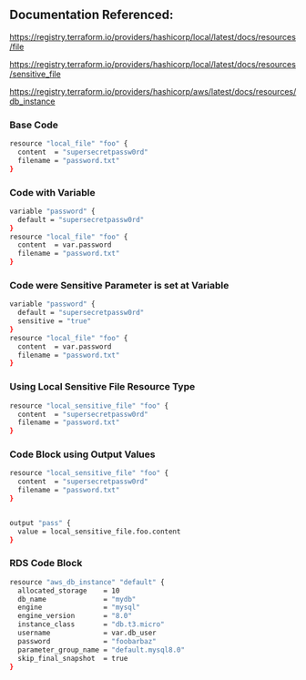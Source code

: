 ## Documentation Referenced:

https://registry.terraform.io/providers/hashicorp/local/latest/docs/resources/file

https://registry.terraform.io/providers/hashicorp/local/latest/docs/resources/sensitive_file

https://registry.terraform.io/providers/hashicorp/aws/latest/docs/resources/db_instance

### Base Code

```sh
resource "local_file" "foo" {
  content  = "supersecretpassw0rd"
  filename = "password.txt"
}
```

### Code with Variable

```sh
variable "password" {
  default = "supersecretpassw0rd"
}
resource "local_file" "foo" {
  content  = var.password
  filename = "password.txt"
}
```

### Code were Sensitive Parameter is set at Variable

```sh
variable "password" {
  default = "supersecretpassw0rd"
  sensitive = "true"
}
resource "local_file" "foo" {
  content  = var.password
  filename = "password.txt"
}
```
### Using Local Sensitive File Resource Type

```sh
resource "local_sensitive_file" "foo" {
  content  = "supersecretpassw0rd"
  filename = "password.txt"
}
```

### Code Block using Output Values
```sh
resource "local_sensitive_file" "foo" {
  content  = "supersecretpassw0rd"
  filename = "password.txt"
}


output "pass" {
  value = local_sensitive_file.foo.content
}
```

### RDS Code Block

```sh
resource "aws_db_instance" "default" {
  allocated_storage    = 10
  db_name              = "mydb"
  engine               = "mysql"
  engine_version       = "8.0"
  instance_class       = "db.t3.micro"
  username             = var.db_user
  password             = "foobarbaz"
  parameter_group_name = "default.mysql8.0"
  skip_final_snapshot  = true
}
```